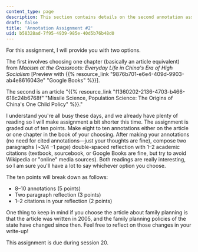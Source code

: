 ```yaml
---
content_type: page
description: This section contains details on the second annotation assignment.
draft: false
title: 'Annotation Assignment #2'
uid: b58328ad-7f95-4939-985e-40d5b76b48d0
---
```

For this assignment, I will provide you with two options. 

The first involves choosing one chapter (basically an article equivalent) from *Maoism at the Grassroots: Everyday Life in China's Era of High Socialism* \[Preview with {{% resource_link "9876b701-e6e4-409d-9903-ab4e8616043e" "Google Books" %}}\]. 

The second is an article "{{% resource_link "f1360202-2136-4703-b466-618c24b6768f" "Missile Science, Population Science: The Origins of China's One Child Policy" %}}." 

I understand you're all busy these days, and we already have plenty of reading so I will make assignment a bit shorter this time. The assignment is graded out of ten points. Make eight to ten annotations either on the article or one chapter in the book of your choosing. After making your annotations (no need for cited annotations—just your thoughts are fine), compose two paragraphs (~3/4 –1 page) double-spaced reflection with 1–2 academic citations (textbook, sourcebook, or Google Books are fine, but try to avoid Wikipedia or "online" media sources). Both readings are really interesting, so I am sure you'll have a lot to say whichever option you choose. 

The ten points will break down as follows:  

- 8–10 annotations (5 points)
- Two paragraph reflection (3 points)
- 1–2 citations in your reflection (2 points)

One thing to keep in mind if you choose the article about family planning is that the article was written in 2005, and the family planning policies of the state have changed since then. Feel free to reflect on those changes in your write-up!

This assignment is due during session 20.